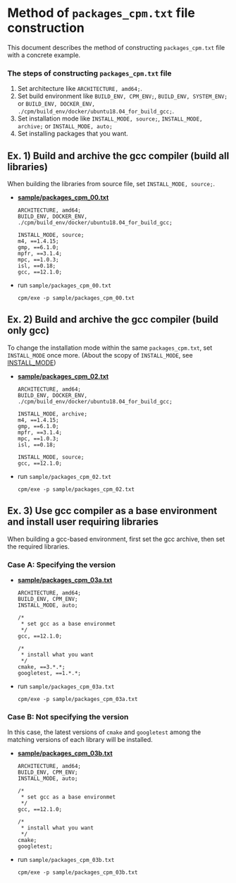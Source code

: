 # Method of `packages_cpm.txt` file construction

This document describes the method of constructing `packages_cpm.txt` file with a concrete example.


### The steps of constructing `packages_cpm.txt` file
1. Set architecture like `ARCHITECTURE, amd64;`.
2. Set build environment like `BUILD_ENV, CPM_ENV;`, `BUILD_ENV, SYSTEM_ENV;` or `BUILD_ENV, DOCKER_ENV, ./cpm/build_env/docker/ubuntu18.04_for_build_gcc;`.
3. Set installation mode like `INSTALL_MODE, source;`, `INSTALL_MODE, archive;` or `INSTALL_MODE, auto;`
4. Set installing packages that you want.

## Ex. 1) Build and archive the gcc compiler (build all libraries)
When building the libraries from source file, set `INSTALL_MODE, source;`.

- <u>**sample/packages_cpm_00.txt**</u>
  ```
  ARCHITECTURE, amd64;
  BUILD_ENV, DOCKER_ENV, ./cpm/build_env/docker/ubuntu18.04_for_build_gcc;
  
  INSTALL_MODE, source;
  m4, ==1.4.15;
  gmp, ==6.1.0;
  mpfr, ==3.1.4;
  mpc, ==1.0.3;
  isl, ==0.18;
  gcc, ==12.1.0;
  ```
- run `sample/packages_cpm_00.txt`
  ```
  cpm/exe -p sample/packages_cpm_00.txt
  ```

## Ex. 2) Build and archive the gcc compiler (build only gcc)
To change the installation mode within the same `packages_cpm.txt`, set `INSTALL_MODE` once more. (About the scopy of `INSTALL_MODE`, see [INSTALL_MODE](../file_format/packages_cpm.txt.md))

- <u>**sample/packages_cpm_02.txt**</u>
  ```
  ARCHITECTURE, amd64;
  BUILD_ENV, DOCKER_ENV, ./cpm/build_env/docker/ubuntu18.04_for_build_gcc;
  
  INSTALL_MODE, archive;
  m4, ==1.4.15;
  gmp, ==6.1.0;
  mpfr, ==3.1.4;
  mpc, ==1.0.3;
  isl, ==0.18;
  
  INSTALL_MODE, source;
  gcc, ==12.1.0;
  ```
- run `sample/packages_cpm_02.txt`
  ```
  cpm/exe -p sample/packages_cpm_02.txt
  ```

## Ex. 3) Use gcc compiler as a base environment and install user requiring libraries
When building a gcc-based environment, first set the gcc archive, then set the required libraries.
### Case A: Specifying the version
- <u>**sample/packages_cpm_03a.txt**</u>
  ```
  ARCHITECTURE, amd64;
  BUILD_ENV, CPM_ENV;
  INSTALL_MODE, auto;
  
  /*
   * set gcc as a base environmet
   */
  gcc, ==12.1.0;
  
  /*
   * install what you want
   */
  cmake, ==3.*.*;
  googletest, ==1.*.*;
  ```
- run `sample/packages_cpm_03a.txt`
  ```
  cpm/exe -p sample/packages_cpm_03a.txt
  ```
### Case B: Not specifying the version
In this case, the latest versions of `cmake` and `googletest` among the matching versions of each library will be installed.
- <u>**sample/packages_cpm_03b.txt**</u>
  ```
  ARCHITECTURE, amd64;
  BUILD_ENV, CPM_ENV;
  INSTALL_MODE, auto;
  
  /*
   * set gcc as a base environmet
   */
  gcc, ==12.1.0;
  
  /*
   * install what you want
   */
  cmake;
  googletest;
  ```
- run `sample/packages_cpm_03b.txt`
  ```
  cpm/exe -p sample/packages_cpm_03b.txt
  ```
